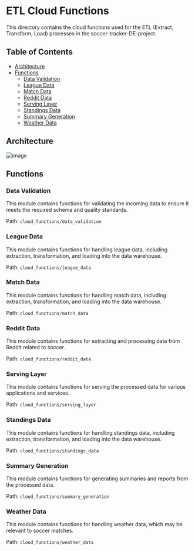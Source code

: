 # ETL Cloud Functions

This directory contains the cloud functions used for the ETL (Extract, Transform, Load) processes in the soccer-tracker-DE-project.

## Table of Contents

- [Architecture](#architecture)
- [Functions](#functions)
  - [Data Validation](#data-validation)
  - [League Data](#league-data)
  - [Match Data](#match-data)
  - [Reddit Data](#reddit-data)
  - [Serving Layer](#serving-layer)
  - [Standings Data](#standings-data)
  - [Summary Generation](#summary-generation)
  - [Weather Data](#weather-data)

## Architecture
![image](https://github.com/user-attachments/assets/c56574f2-de16-43c9-ae37-bab141897d6a)

## Functions

### Data Validation

This module contains functions for validating the incoming data to ensure it meets the required schema and quality standards.

Path: `cloud_functions/data_validation`

### League Data

This module contains functions for handling league data, including extraction, transformation, and loading into the data warehouse.

Path: `cloud_functions/league_data`

### Match Data

This module contains functions for handling match data, including extraction, transformation, and loading into the data warehouse.

Path: `cloud_functions/match_data`

### Reddit Data

This module contains functions for extracting and processing data from Reddit related to soccer.

Path: `cloud_functions/reddit_data`

### Serving Layer

This module contains functions for serving the processed data for various applications and services.

Path: `cloud_functions/serving_layer`

### Standings Data

This module contains functions for handling standings data, including extraction, transformation, and loading into the data warehouse.

Path: `cloud_functions/standings_data`

### Summary Generation

This module contains functions for generating summaries and reports from the processed data.

Path: `cloud_functions/summary_generation`

### Weather Data

This module contains functions for handling weather data, which may be relevant to soccer matches.

Path: `cloud_functions/weather_data`

